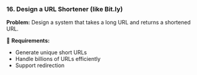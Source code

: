 
### **16. Design a URL Shortener (like Bit.ly)**  
**Problem:** Design a system that takes a long URL and returns a shortened URL.  

📌 **Requirements:**  
- Generate unique short URLs  
- Handle billions of URLs efficiently  
- Support redirection  
